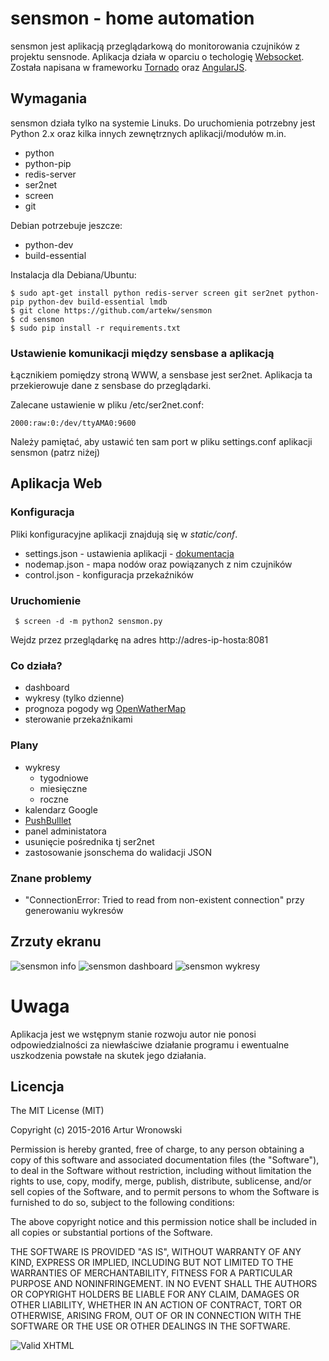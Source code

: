 # sensmon - home automation

sensmon jest aplikacją przeglądarkową do monitorowania czujników z projektu sensnode. Aplikacja działa w oparciu o techologię [Websocket](http://pl.wikipedia.org/wiki/WebSocket). Została napisana w frameworku [Tornado](http://www.tornadoweb.org/en/stable/) oraz [AngularJS](https://angularjs.org/).

## Wymagania

sensmon działa tylko na systemie Linuks. Do uruchomienia potrzebny jest Python 2.x oraz kilka innych zewnętrznych aplikacji/modułów m.in.

- python
- python-pip
- redis-server
- ser2net
- screen
- git

Debian potrzebuje jeszcze:

- python-dev
- build-essential

Instalacja dla Debiana/Ubuntu:

    $ sudo apt-get install python redis-server screen git ser2net python-pip python-dev build-essential lmdb
    $ git clone https://github.com/artekw/sensmon
    $ cd sensmon
    $ sudo pip install -r requirements.txt

### Ustawienie komunikacji między sensbase a aplikacją

Łącznikiem pomiędzy stroną WWW, a sensbase jest ser2net. Aplikacja ta przekierowuje dane z sensbase do przeglądarki.

Zalecane ustawienie w pliku /etc/ser2net.conf:

    2000:raw:0:/dev/ttyAMA0:9600

Należy pamiętać, aby ustawić ten sam port w pliku settings.conf aplikacji sensmon (patrz niżej)

## Aplikacja Web
### Konfiguracja

Pliki konfiguracyjne aplikacji znajdują się w *static/conf*.

- settings.json - ustawienia aplikacji - [dokumentacja](https://github.com/artekw/sensmon/tree/master/static/conf)
- nodemap.json - mapa nodów oraz powiązanych z nim czujników
- control.json - konfiguracja przekaźników

### Uruchomienie

     $ screen -d -m python2 sensmon.py

Wejdz przez przeglądarkę na adres http://adres-ip-hosta:8081

### Co działa?

- dashboard
- wykresy (tylko dzienne)
- prognoza pogody wg [OpenWatherMap](http://openweathermap.org/city/7530941)
- sterowanie przekaźnikami

### Plany

- wykresy
    - tygodniowe
    - miesięczne
    - roczne
- kalendarz Google
- [PushBulllet](https://www.pushbullet.com/)
- panel administatora
- usunięcie pośrednika tj ser2net
- zastosowanie jsonschema do walidacji JSON

### Znane problemy
   - "ConnectionError: Tried to read from non-existent connection" przy generowaniu wykresów

## Zrzuty ekranu

![sensmon info](https://dl.dropboxusercontent.com/u/677573/Photos/sensmon/intro.png)
![sensmon dashboard](https://dl.dropboxusercontent.com/u/677573/Photos/sensmon/dashboard.png)
![sensmon wykresy](https://dl.dropboxusercontent.com/u/677573/Photos/sensmon/graphs.png)

# Uwaga
Aplikacja jest we wstępnym stanie rozwoju autor nie ponosi odpowiedzialności za niewłaściwe działanie programu i ewentualne uszkodzenia powstałe na skutek jego działania.

## Licencja

The MIT License (MIT)

Copyright (c) 2015-2016 Artur Wronowski

Permission is hereby granted, free of charge, to any person obtaining a copy
of this software and associated documentation files (the "Software"), to deal
in the Software without restriction, including without limitation the rights
to use, copy, modify, merge, publish, distribute, sublicense, and/or sell
copies of the Software, and to permit persons to whom the Software is
furnished to do so, subject to the following conditions:

The above copyright notice and this permission notice shall be included in
all copies or substantial portions of the Software.

THE SOFTWARE IS PROVIDED "AS IS", WITHOUT WARRANTY OF ANY KIND, EXPRESS OR
IMPLIED, INCLUDING BUT NOT LIMITED TO THE WARRANTIES OF MERCHANTABILITY,
FITNESS FOR A PARTICULAR PURPOSE AND NONINFRINGEMENT. IN NO EVENT SHALL THE
AUTHORS OR COPYRIGHT HOLDERS BE LIABLE FOR ANY CLAIM, DAMAGES OR OTHER
LIABILITY, WHETHER IN AN ACTION OF CONTRACT, TORT OR OTHERWISE, ARISING FROM,
OUT OF OR IN CONNECTION WITH THE SOFTWARE OR THE USE OR OTHER DEALINGS IN
THE SOFTWARE.


![Valid XHTML](http://w3.org/Icons/valid-xhtml10)
